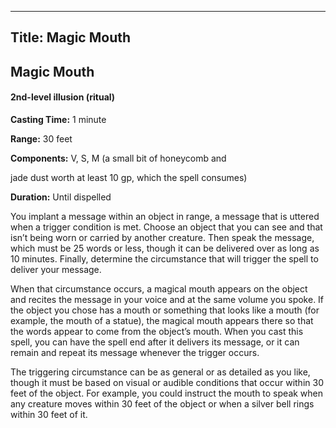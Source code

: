 -------------------------
Title: Magic Mouth
-------------------------

## Magic Mouth

#### 2nd-level illusion (ritual)


**Casting Time:** 1 minute

**Range:** 30 feet

**Components:** V, S, M (a small bit of honeycomb and

jade dust worth at least 10 gp, which the spell consumes)

**Duration:** Until dispelled


You implant a message within an object in range, a message that is
uttered when a trigger condition is met. Choose an object that you can
see and that isn’t being worn or carried by another creature. Then speak
the message, which must be 25 words or less, though it can be delivered
over as long as 10 minutes. Finally, determine the circumstance that
will trigger the spell to deliver your message.

When that circumstance occurs, a magical mouth appears on the object and
recites the message in your voice and at the same volume you spoke. If
the object you chose has a mouth or something that looks like a mouth
(for example, the mouth of a statue), the magical mouth appears there so
that the words appear to come from the object’s mouth. When you cast
this spell, you can have the spell end after it delivers its message, or
it can remain and repeat its message whenever the trigger occurs.

The triggering circumstance can be as general or as detailed as you
like, though it must be based on visual or audible conditions that occur
within 30 feet of the object. For example, you could instruct the mouth
to speak when any creature moves within 30 feet of the object or when a
silver bell rings within 30 feet of it.


